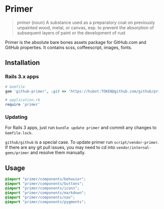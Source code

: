 # Primer

> *primer* (noun)
> A substance used as a preparatory coat on previously unpainted wood, metal, or canvas, esp. to prevent the absorption of subsequent layers of paint or the development of rust

Primer is the absolute bare bones assets package for GitHub.com and GitHub properties. It contains scss, coffeescript, images, fonts.

## Installation

### Rails 3.x apps

``` ruby
# Gemfile
gem 'github-primer', :git => 'https://hubot:TOKEN@github.com/github/primer.git'

# application.rb
require 'primer'
```

### Updating

For Rails 3 apps, just run `bundle update primer` and commit any changes to `Gemfile.lock`.

`github/github` is a special case. To update primer run `script/vendor-primer`. If there are any git pull issues, you may need to cd into `vendor/internal-gems/primer` and resolve them manually.

## Usage

```css
@import "primer/components/behavior";
@import "primer/components/buttons";
@import "primer/components/icons";
@import "primer/components/markdown";
@import "primer/components/nav";
@import "primer/components/pygments";
```
